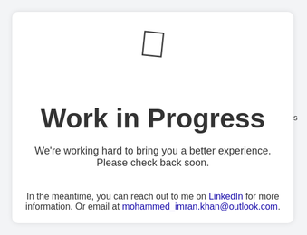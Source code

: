 <html lang="en">
<head>
    <meta charset="UTF-8">
    <meta name="viewport" content="width=device-width, initial-scale=1.0">
    <title>Work in Progress</title>
    <style>
        body, html {
            height: 100%;
            margin: 0;
            display: flex;
            justify-content: center;
            align-items: center;
            background-color: #f3f4f6;
            font-family: Arial, sans-serif;
            color: #333;
        }
        .container {
            text-align: center;
            max-width: 600px;
            padding: 20px;
            background: #fff;
            border-radius: 10px;
            box-shadow: 0 0 10px rgba(0, 0, 0, 0.1);
        }
        .container h1 {
            font-size: 48px;
            margin-bottom: 20px;
        }
        .container p {
            font-size: 18px;
            margin-bottom: 40px;
        }
        .container .icon {
            font-size: 64px;
            animation: spin 2s linear infinite;
        }
        .contact-info {
            margin-top: 20px;
            font-size: 16px;
        }
        .contact-info a {
            color: #1a0dab;
            text-decoration: none;
        }
        .contact-info a:hover {
            text-decoration: underline;
        }
        @keyframes spin {
            0% { transform: rotate(0deg); }
            100% { transform: rotate(360deg); }
        }
    </style>
</head>
<body>
    <div class="container">
        <div class="icon">🚧</div>
        <h1>Work in Progress</h1>
        <p>We're working hard to bring you a better experience. Please check back soon.</p>
        <div class="contact-info">
            In the meantime, you can reach out to me on 
            <a href="https://www.linkedin.com/in/mohdimran-khan/" target="_blank">LinkedIn</a> 
            for more information. Or email at 
            <a href="mailto:mohammed_imran.khan@outlook.com">mohammed_imran.khan@outlook.com</a>.
        </div>
    </div>
</body>s
